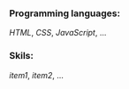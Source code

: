 ### **Programming languages:**
_HTML_, _CSS_, _JavaScript_, ...

### **Skils:**
_item1_, 
_item2_,
...

  
